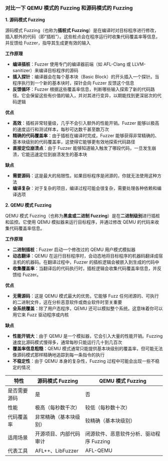 ### 对比一下 QEMU 模式的 Fuzzing 和源码模式的 Fuzzing

**1. 源码模式 Fuzzing**

源码模式 Fuzzing（也称为**插桩式 Fuzzing**）是在编译时对目标程序进行修改，插入额外的代码（即“插桩”）。这些桩点会在程序运行时收集代码覆盖率等信息，并反馈给 Fuzzer，指导其生成更有效的输入

**工作原理**

- **编译插桩**：Fuzzer 使用专门的编译器前端（如 AFL-Clang 或 LLVM-sanitizer）来编译目标程序的源码
- **插入探针**：编译器会在每个基本块（Basic Block）的开头插入一个探针。当程序执行到一个新的基本块时，探针会向 Fuzzer 反馈这个信息
- **反馈循环**：Fuzzer 根据这些覆盖率信息，判断哪些输入探索了新的代码路径。它会保留这些有价值的输入，并对其进行变异，以期能找到更深层次的代码逻辑

**优点**

- **高效**：插桩非常轻量级，几乎不会引入额外的性能开销。Fuzzer 能够以极高的速度运行和测试样本，每秒可达数千甚至数万次
- **精确的代码覆盖率**：由于插桩在编译时完成，Fuzzer 能够获得非常精确的、基本块级别的代码覆盖率，这使得它能够更有效地探索代码路径
- **直接定位崩溃点**：由于 Fuzzer 能够知道输入触发了哪段代码，一旦发生崩溃，它能迅速定位到崩溃发生的基本块

**缺点**

- **需要源码**：这是最大的局限性。如果目标程序是闭源的，你就无法使用这种方法
- **编译复杂**：对于复杂的项目，编译过程可能会很复杂，需要处理各种依赖和编译选项

**2. QEMU 模式 Fuzzing**

QEMU 模式 Fuzzing（也称为**黑盒或二进制 Fuzzing**）是在**二进制级别**进行插桩和监控。它使用 QEMU 模拟器来运行目标程序，并通过修改 QEMU 的代码来收集代码覆盖率信息。

**工作原理**

- **二进制插桩**：Fuzzer 启动一个修改过的 QEMU 用户模式模拟器
- **动态翻译**：QEMU 在运行目标程序时，会动态地将目标程序的机器码翻译成宿主机的机器码。在翻译过程中，Fuzzer 的插桩逻辑会被嵌入到生成的代码中
- **收集覆盖率**：当翻译后的代码执行时，插桩逻辑会收集代码覆盖率信息，并反馈给 Fuzzer。

**优点**

- **无需源码**：这是 QEMU 模式最大的优势。它能够 Fuzz 任何闭源的、可执行的二进制文件，这在分析恶意软件或商业软件时至关重要
- **全系统覆盖**：除了用户态程序，QEMU 还可以模拟整个系统。这意味着你可以用它来 Fuzz 驱动程序或内核

**缺点**

- **性能开销大**：由于 QEMU 是一个模拟器，它会引入大量的性能开销。Fuzzing 速度比源码模式慢得多，通常每秒只能运行几十到几百次
- **覆盖率信息粗糙**：QEMU 模式通常只能提供基本块级别的覆盖率，但可能无法像源码模式那样精确地追踪到每一条指令的执行
- **不稳定性**：由于 QEMU 本身的复杂性，Fuzzing 过程中可能会出现一些不稳定的情况

| 特性         | 源码模式 Fuzzing       | QEMU 模式 Fuzzing                        |
| ------------ | ---------------------- | ---------------------------------------- |
| 是否需要源码 | 是                     | 否                                       |
| 性能         | 极高（每秒数千次）     | 较低（每秒数十次）                       |
| 代码覆盖率   | 非常精确（基本块级别） | 较精确（基本块级别）                     |
| 适用场景     | 开源项目、内部代码审计 | 闭源软件、恶意软件分析、驱动程序 Fuzzing |
| 代表工具     | AFL++、LibFuzzer       | AFL-QEMU                                 |